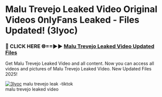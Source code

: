 # Malu Trevejo Leaked Video Original Videos 0nlyFans Leaked - Files Updated! (3lyoc)

<h3>🔴 CLICK HERE 🌐==►► <a href="https://tinyurl.com/ms9xzufz" rel="nofollow">Malu Trevejo Leaked Video Updated Files</a></h3>

Get Malu Trevejo Leaked Video and all content. Now you can access all videos and pictures of Malu Trevejo Leaked Video. New Updated Files 2025!

[![3lyoc](https://i.imgur.com/PQ7UWWw.gif)](https://tinyurl.com/ms9xzufz)
malu trevejo leak -tiktok<br>
malu trevejo leaked video